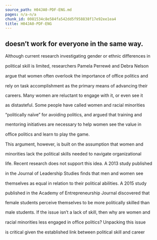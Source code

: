 ```yaml
---
source_path: H04JA0-PDF-ENG.md
pages: n/a-n/a
chunk_id: 0081534c8e584fa542dd5f958838f17e92ee1ea4
title: H04JA0-PDF-ENG
---
```

## doesn’t work for everyone in the same way.

Although current research investigating gender or ethnic diﬀerences in

political skill is limited, researchers Pamela Perrewé and Debra Nelson

argue that women often overlook the importance of oﬃce politics and

rely on task accomplishment as the primary means of advancing their

careers. Many women are reluctant to engage with it, or even see it

as distasteful. Some people have called women and racial minorities

“politically naïve” for avoiding politics, and argued that training and

mentoring initiatives are necessary to help women see the value in

oﬃce politics and learn to play the game.

This argument, however, is built on the assumption that women and

minorities lack the political skills needed to navigate organizational

life. Recent research does not support this idea. A 2013 study published

in the Journal of Leadership Studies ﬁnds that men and women see

themselves as equal in relation to their political abilities. A 2015 study

published in the Academy of Entrepreneurship Journal discovered that

female students perceive themselves to be more politically skilled than

male students. If the issue isn’t a lack of skill, then why are women and

racial minorities less engaged in oﬃce politics? Unpacking this issue

is critical given the established link between political skill and career
